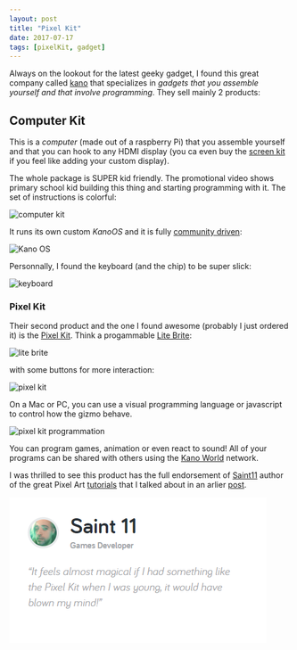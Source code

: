 ```yaml
---
layout: post
title: "Pixel Kit"
date: 2017-07-17
tags: [pixelKit, gadget]
---
```


Always on the lookout for the latest geeky gadget, I found this great company called [kano](https://kano.me) that specializes in *gadgets that you assemble yourself and that involve programming*. They sell mainly 2 products:

## Computer Kit

This is a *computer* (made out of a raspberry Pi) that you assemble yourself and that you can hook to any HDMI display (you ca even buy the [screen kit](https://kano.me/store/row/products/screen-kit) if you feel like adding your custom display). 

The whole package is SUPER kid friendly. The promotional video shows primary school kid building this thing and starting programming with it. The set of instructions is colorful:

![computer kit](https://static.kano.me/assets/images/product-page/kano-kit/story-block/kano-story-book.jpg)

It runs its own custom *KanoOS* and it is fully [community driven](https://world.kano.me/start):

![Kano OS](https://static.kano.me/assets/images/product-page/kano-complete/split-list-block/kano-operating-system-large.jpg)

Personnally, I found the keyboard (and the chip) to be super slick:

![keyboard](https://static.kano.me/assets/images/product-page/kano-kit/product-overview/computer-kit.jpg)

### Pixel Kit

Their second product and the one I found awesome (probably I just ordered it) is the [Pixel Kit](https://kano.me/store/row/products/pixel-kit). Think a progammable [Lite Brite](https://en.wikipedia.org/wiki/Lite-Brite):

![lite brite](http://andrewsalomone.com/blog/wp-content/uploads/2009/06/clown-lite-brite.jpg)

 with some buttons for more interaction:

 ![pixel kit](https://static.kano.me/assets/images/product-page/pixel-kit/learn-block/build-your-own-games.jpg)

 On a Mac or PC, you can use a visual programming language or javascript to control how the gizmo behave.

![pixel kit programmation](https://static.kano.me/assets/images/product-page/pixel-kit/learn-block/paint-with-light.jpg)

You can program games, animation or even react to sound! All of your programs can be shared with others using the [Kano World](https://world.kano.me/shares?_ga=2.13773367.1245536632.1500038135-1853154920.1500038135) network. 

I was thrilled to see this product has the full endorsement of [Saint11](https://twitter.com/saint11?lang=en) author of the great Pixel Art [tutorials](https://www.patreon.com/saint11) that I talked about in an arlier [post](https://lochrist.github.io/blog/2017-03-13-pixel-art).

![saint11](../img/kano_saint11.png)